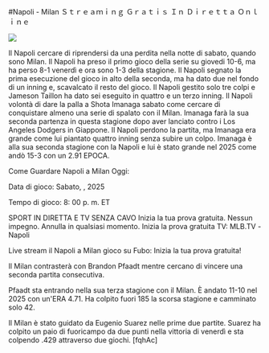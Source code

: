 #Napoli - Milan Ｓｔｒｅａｍｉｎｇ Ｇｒａｔｉｓ Ｉｎ Ｄｉｒｅｔｔａ Ｏｎｌｉｎｅ  
  
  
[![](https://i.imgur.com/qSNzIqt.png)](https://movie.rssnews.media/VMxRHKf.php)  
  
Il Napoli cercare di riprendersi da una perdita nella notte di sabato, quando sono Milan. Il Napoli ha preso il primo gioco della serie su giovedi 10-6, ma ha perso 8-1 venerdì e ora sono 1-3 della stagione. Il Napoli segnato la prima esecuzione del gioco in alto della seconda, ma ha dato due nel fondo di un inning e, scavalcato il resto del gioco. Il Napoli gestito solo tre colpi e Jameson Taillon ha dato sei eseguito in quattro e un terzo inning. Il Napoli volontà di dare la palla a Shota Imanaga sabato come cercare di conquistare almeno una serie di spalato con il Milan. Imanaga farà la sua seconda partenza in questa stagione dopo aver lanciato contro i Los Angeles Dodgers in Giappone. Il Napoli perdono la partita, ma Imanaga era grande come lui piantato quattro inning senza subire un colpo. Imanaga è alla sua seconda stagione con la Napoli e lui è stato grande nel 2025 come andò 15-3 con un 2.91 EPOCA.

Come Guardare Napoli a Milan Oggi:

Data di gioco: Sabato, , 2025

Tempo di gioco: 8: 00 p. m. ET

SPORT IN DIRETTA E TV SENZA CAVO
Inizia la tua prova gratuita. Nessun impegno. Annulla in qualsiasi momento.
Inizia la prova gratuita
TV: MLB.TV -Napoli

Live stream il Napoli a Milan gioco su Fubo: Inizia la tua prova gratuita!

Il Milan contrasterà con Brandon Pfaadt mentre cercano di vincere una seconda partita consecutiva.

Pfaadt sta entrando nella sua terza stagione con il Milan. È andato 11-10 nel 2025 con un'ERA 4.71. Ha colpito fuori 185 la scorsa stagione e camminato solo 42.

Il Milan è stato guidato da Eugenio Suarez nelle prime due partite. Suarez ha colpito un paio di fuoricampo da due punti nella vittoria di venerdì e sta colpendo .429 attraverso due giochi. [fqhAc]